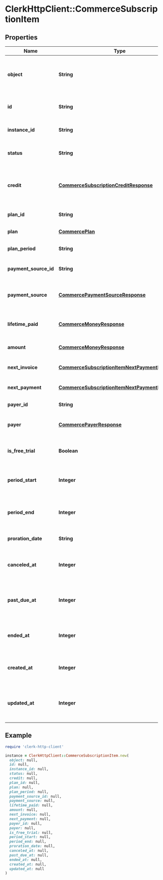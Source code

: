 # ClerkHttpClient::CommerceSubscriptionItem

## Properties

| Name | Type | Description | Notes |
| ---- | ---- | ----------- | ----- |
| **object** | **String** | String representing the object&#39;s type. Objects of the same type share the same value. |  |
| **id** | **String** | Unique identifier for the subscription item. |  |
| **instance_id** | **String** | Unique identifier for the Clerk instance. |  |
| **status** | **String** | Current status of the subscription item. |  |
| **credit** | [**CommerceSubscriptionCreditResponse**](CommerceSubscriptionCreditResponse.md) | Credit information (only available in PaymentAttempt events). | [optional] |
| **plan_id** | **String** | Unique identifier for the associated plan. |  |
| **plan** | [**CommercePlan**](CommercePlan.md) | The associated commerce plan. |  |
| **plan_period** | **String** | The billing period for this subscription. |  |
| **payment_source_id** | **String** | Unique identifier for the payment source. |  |
| **payment_source** | [**CommercePaymentSourceResponse**](CommercePaymentSourceResponse.md) | The payment source associated with this subscription. | [optional] |
| **lifetime_paid** | [**CommerceMoneyResponse**](CommerceMoneyResponse.md) | Total amount paid over the lifetime of this subscription. | [optional] |
| **amount** | [**CommerceMoneyResponse**](CommerceMoneyResponse.md) | Current amount for this subscription. | [optional] |
| **next_invoice** | [**CommerceSubscriptionItemNextPaymentResponse**](CommerceSubscriptionItemNextPaymentResponse.md) | Information about the next invoice. | [optional] |
| **next_payment** | [**CommerceSubscriptionItemNextPaymentResponse**](CommerceSubscriptionItemNextPaymentResponse.md) | Information about the next payment. | [optional] |
| **payer_id** | **String** | Unique identifier for the payer. |  |
| **payer** | [**CommercePayerResponse**](CommercePayerResponse.md) | The payer associated with this subscription. | [optional] |
| **is_free_trial** | **Boolean** | Whether this subscription is currently on a free trial. |  |
| **period_start** | **Integer** | Unix timestamp (in milliseconds) when the current period started. | [optional] |
| **period_end** | **Integer** | Unix timestamp (in milliseconds) when the current period ends. | [optional] |
| **proration_date** | **String** | Date used for proration calculations. |  |
| **canceled_at** | **Integer** | Unix timestamp (in milliseconds) when the subscription was canceled. | [optional] |
| **past_due_at** | **Integer** | Unix timestamp (in milliseconds) when the subscription became past due. | [optional] |
| **ended_at** | **Integer** | Unix timestamp (in milliseconds) when the subscription ended. | [optional] |
| **created_at** | **Integer** | Unix timestamp (in milliseconds) when the subscription was created. |  |
| **updated_at** | **Integer** | Unix timestamp (in milliseconds) when the subscription was last updated. |  |

## Example

```ruby
require 'clerk-http-client'

instance = ClerkHttpClient::CommerceSubscriptionItem.new(
  object: null,
  id: null,
  instance_id: null,
  status: null,
  credit: null,
  plan_id: null,
  plan: null,
  plan_period: null,
  payment_source_id: null,
  payment_source: null,
  lifetime_paid: null,
  amount: null,
  next_invoice: null,
  next_payment: null,
  payer_id: null,
  payer: null,
  is_free_trial: null,
  period_start: null,
  period_end: null,
  proration_date: null,
  canceled_at: null,
  past_due_at: null,
  ended_at: null,
  created_at: null,
  updated_at: null
)
```

